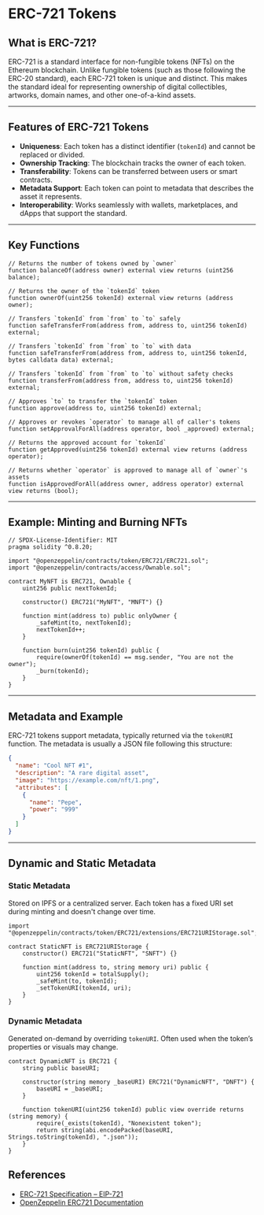 # ERC-721 Tokens

## What is ERC-721?

ERC-721 is a standard interface for non-fungible tokens (NFTs) on the Ethereum blockchain. Unlike fungible tokens (such as those following the ERC-20 standard), each ERC-721 token is unique and distinct. This makes the standard ideal for representing ownership of digital collectibles, artworks, domain names, and other one-of-a-kind assets.

---

## Features of ERC-721 Tokens

- **Uniqueness**: Each token has a distinct identifier (`tokenId`) and cannot be replaced or divided.
- **Ownership Tracking**: The blockchain tracks the owner of each token.
- **Transferability**: Tokens can be transferred between users or smart contracts.
- **Metadata Support**: Each token can point to metadata that describes the asset it represents.
- **Interoperability**: Works seamlessly with wallets, marketplaces, and dApps that support the standard.

---

## Key Functions

```solidity
// Returns the number of tokens owned by `owner`
function balanceOf(address owner) external view returns (uint256 balance);

// Returns the owner of the `tokenId` token
function ownerOf(uint256 tokenId) external view returns (address owner);

// Transfers `tokenId` from `from` to `to` safely
function safeTransferFrom(address from, address to, uint256 tokenId) external;

// Transfers `tokenId` from `from` to `to` with data
function safeTransferFrom(address from, address to, uint256 tokenId, bytes calldata data) external;

// Transfers `tokenId` from `from` to `to` without safety checks
function transferFrom(address from, address to, uint256 tokenId) external;

// Approves `to` to transfer the `tokenId` token
function approve(address to, uint256 tokenId) external;

// Approves or revokes `operator` to manage all of caller's tokens
function setApprovalForAll(address operator, bool _approved) external;

// Returns the approved account for `tokenId`
function getApproved(uint256 tokenId) external view returns (address operator);

// Returns whether `operator` is approved to manage all of `owner`'s assets
function isApprovedForAll(address owner, address operator) external view returns (bool);
```

---

## Example: Minting and Burning NFTs

```solidity
// SPDX-License-Identifier: MIT
pragma solidity ^0.8.20;

import "@openzeppelin/contracts/token/ERC721/ERC721.sol";
import "@openzeppelin/contracts/access/Ownable.sol";

contract MyNFT is ERC721, Ownable {
    uint256 public nextTokenId;

    constructor() ERC721("MyNFT", "MNFT") {}

    function mint(address to) public onlyOwner {
        _safeMint(to, nextTokenId);
        nextTokenId++;
    }

    function burn(uint256 tokenId) public {
        require(ownerOf(tokenId) == msg.sender, "You are not the owner");
        _burn(tokenId);
    }
}
```

---

## Metadata and Example

ERC-721 tokens support metadata, typically returned via the `tokenURI` function. The metadata is usually a JSON file following this structure:

```json
{
  "name": "Cool NFT #1",
  "description": "A rare digital asset",
  "image": "https://example.com/nft/1.png",
  "attributes": [
    {
      "name": "Pepe",
      "power": "999"
    }
  ]
}
```

---

## Dynamic and Static Metadata

### Static Metadata

Stored on IPFS or a centralized server. Each token has a fixed URI set during minting and doesn't change over time.

```solidity
import "@openzeppelin/contracts/token/ERC721/extensions/ERC721URIStorage.sol";

contract StaticNFT is ERC721URIStorage {
    constructor() ERC721("StaticNFT", "SNFT") {}

    function mint(address to, string memory uri) public {
        uint256 tokenId = totalSupply();
        _safeMint(to, tokenId);
        _setTokenURI(tokenId, uri);
    }
}
```

### Dynamic Metadata

Generated on-demand by overriding `tokenURI`. Often used when the token’s properties or visuals may change.

```solidity
contract DynamicNFT is ERC721 {
    string public baseURI;

    constructor(string memory _baseURI) ERC721("DynamicNFT", "DNFT") {
        baseURI = _baseURI;
    }

    function tokenURI(uint256 tokenId) public view override returns (string memory) {
        require(_exists(tokenId), "Nonexistent token");
        return string(abi.encodePacked(baseURI, Strings.toString(tokenId), ".json"));
    }
}
```

## References

- [ERC-721 Specification – EIP-721](https://eips.ethereum.org/EIPS/eip-721)
- [OpenZeppelin ERC721 Documentation](https://docs.openzeppelin.com/contracts/4.x/api/token/erc721)
